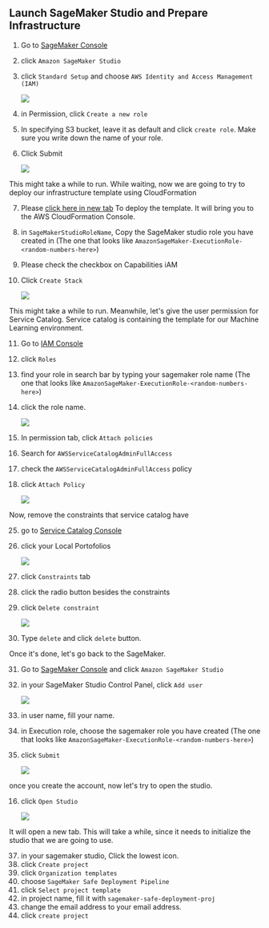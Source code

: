 ## Launch SageMaker Studio and Prepare Infrastructure

1. Go to [SageMaker Console](https://console.aws.amazon.com/sagemaker/home?region=us-east-1#/)
2. click `Amazon SageMaker Studio`
3. click `Standard Setup` and choose `AWS Identity and Access Management (IAM)`

    ![](../images/PrepareInfra/3.png)

4. in Permission, click `Create a new role`
5. In specifying S3 bucket, leave it as default and click `create role`. Make sure you write down the name of your role.
6. Click Submit

    ![](../images/PrepareInfra/6.png)


This might take a while to run. While waiting, now we are going to try to deploy our infrastructure template using CloudFormation

7. Please [click here in new tab](https://us-east-1.console.aws.amazon.com/cloudformation/home?region=us-east-1#/stacks/quickcreate?templateUrl=https%3A%2F%2Famazon-sagemaker-safe-deployment-pipeline.s3.amazonaws.com%2Fstudio.yml&stackName=mlops-studio&param_PipelineBucket=amazon-sagemaker-safe-deployment-pipeline) To deploy the template. It will bring you to the AWS CloudFormation Console.
8. in `SageMakerStudioRoleName`, Copy the SageMaker studio role you have created in (The one that looks like `AmazonSageMaker-ExecutionRole-<random-numbers-here>`)
9. Please check the checkbox on Capabilities iAM
10. Click `Create Stack`

    ![](../images/PrepareInfra/10.png)


This might take a while to run. Meanwhile, let's give the user permission for Service Catalog. Service catalog is containing the template for our Machine Learning environment.

11. Go to [IAM Console](https://console.aws.amazon.com/iam/home?region=us-east-1#)
12. click `Roles`
13. find your role in search bar by typing your sagemaker role name (The one that looks like `AmazonSageMaker-ExecutionRole-<random-numbers-here>`)
14. click the role name.

    ![](../images/PrepareInfra/14.png)

15. In permission tab, click `Attach policies`
16. Search for `AWSServiceCatalogAdminFullAccess`
17. check the `AWSServiceCatalogAdminFullAccess` policy
18. click `Attach Policy`

    ![](../images/PrepareInfra/18.png)

Now, remove the constraints that service catalog have

25. go to [Service Catalog Console](https://console.aws.amazon.com/servicecatalog/home?region=us-east-1#portfolios?activeTab=localAdminPortfolios)
26. click your Local Portofolios

    ![](../images/PrepareInfra/26.png)

27. click `Constraints` tab
28. click the radio button besides the constraints
29. click `Delete constraint`

    ![](../images/PrepareInfra/29.png)

30. Type `delete` and click `delete` button.

Once it's done, let's go back to the SageMaker.

31. Go to [SageMaker Console](https://console.aws.amazon.com/sagemaker/home?region=us-east-1#/landing) and click `Amazon SageMaker Studio`
32. in your SageMaker Studio Control Panel, click `Add user`

    ![](../images/PrepareInfra/32.png)

33. in user name, fill your name.
34. in Execution role, choose the sagemaker role you have created (The one that looks like `AmazonSageMaker-ExecutionRole-<random-numbers-here>`)
35. click `Submit`

    ![](../images/PrepareInfra/35.png)

once you create the account, now let's try to open the studio.

16. click `Open Studio`

    ![](../images/PrepareInfra/36.png)

It will open a new tab. This will take a while, since it needs to initialize the studio that we are going to use.






37. in your sagemaker studio, Click the lowest icon.
38. click `Create project`
39. click `Organization templates`
40. choose `SageMaker Safe Deployment Pipeline`
41. click `Select project template`
42. in project name, fill it with `sagemaker-safe-deployment-proj`
43. change the email address to your email address.
44. click `create project`